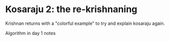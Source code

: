 # Kosaraju 2: the re-krishnaning
Krishnan returns with a "colorful example" to try and explain kosaraju again.

Algorithm in day 1 notes